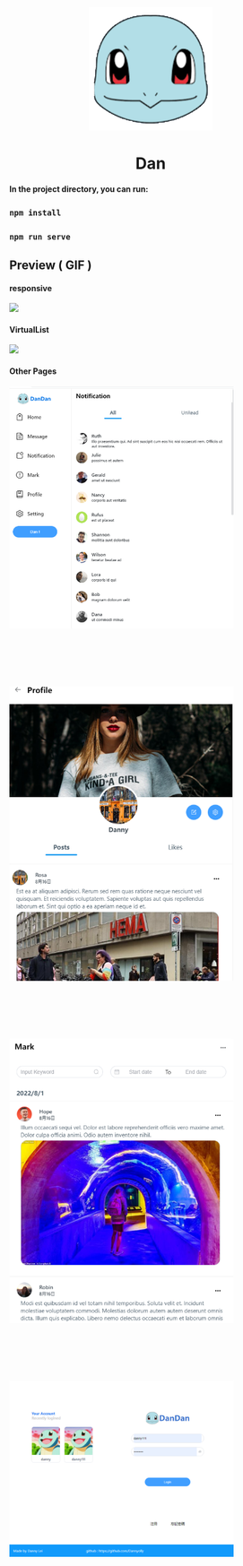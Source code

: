 
<p align="center">
    <img width="220" src="https://raw.githubusercontent.com/Dannyolly/Dan/master/home.png">
</p>

<h1 align="center">
    Dan
</h1>

#### In the project directory, you can run:
### `npm install `
### `npm run serve`



##  Preview ( GIF )

#### responsive
<img width="400" src="https://github.com/Dannyolly/dan-vue/blob/master/gif/meeting_01.gif?raw=true" >


#### VirtualList
<img width="400" src="https://github.com/Dannyolly/dan-vue/blob/master/gif/meeting_02.gif?raw=true" >

#### Other Pages
<div style="margin-bottom:100px">
    <img width="400" src="https://github.com/Dannyolly/dan-vue/blob/master/gif/1.png?raw=true" >
</div>

<div style="margin-bottom:100px">
    <img width="400" src="https://github.com/Dannyolly/dan-vue/blob/master/gif/2.png?raw=true" >
</div>

<div style="margin-bottom:100px">
    <img width="400" src="https://github.com/Dannyolly/dan-vue/blob/master/gif/5.png?raw=true" >
</div>

<div style="margin-bottom:100px">
    <img width="400" src="https://github.com/Dannyolly/dan-vue/blob/master/gif/6.png?raw=true" >
</div>



